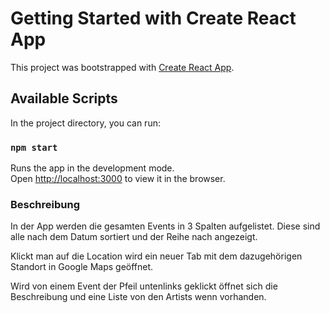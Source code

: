 # Getting Started with Create React App

This project was bootstrapped with [Create React App](https://github.com/facebook/create-react-app).

## Available Scripts

In the project directory, you can run:

### `npm start`

Runs the app in the development mode.\
Open [http://localhost:3000](http://localhost:3000) to view it in the browser.

### Beschreibung

In der App werden die gesamten Events in 3 Spalten aufgelistet.
Diese sind alle nach dem Datum sortiert und der Reihe nach angezeigt.

Klickt man auf die Location wird ein neuer Tab mit dem dazugehörigen Standort in Google Maps geöffnet.

Wird von einem Event der Pfeil untenlinks geklickt öffnet sich die Beschreibung und eine Liste von den Artists wenn vorhanden.
